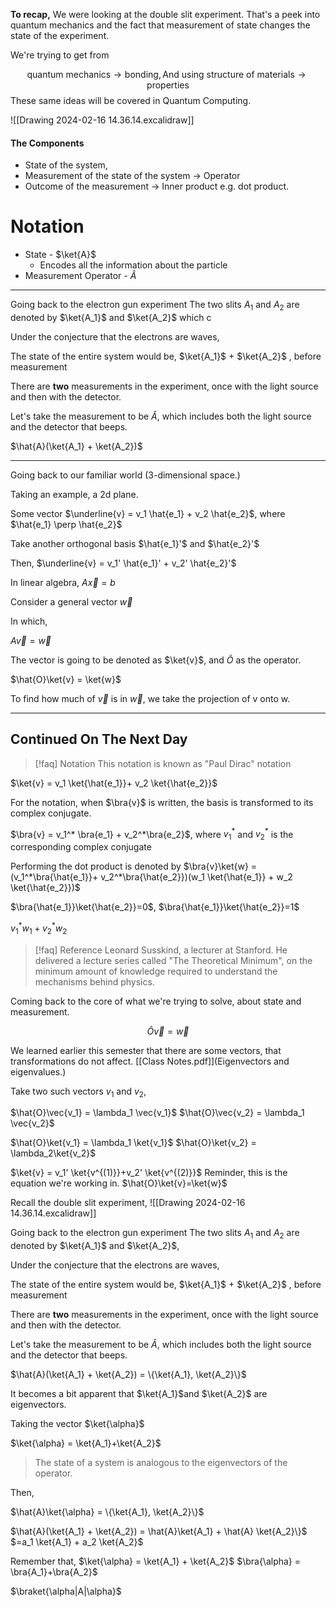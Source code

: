 **To recap,**
We were looking at the double slit experiment. That's a peek into quantum mechanics and the fact that measurement of state changes the state of the experiment.

We're trying to get from 

$$
\text{quantum mechanics} \rightarrow \text{bonding}, \text{And using } \text{structure of materials} \rightarrow \text{properties}
$$
These same ideas will be covered in Quantum Computing.

![[Drawing 2024-02-16 14.36.14.excalidraw]]

#### The Components 
- State of the system,
- Measurement of the state of the system $\rightarrow$ Operator
- Outcome of the measurement $\rightarrow$ Inner product e.g. dot product.
# Notation
- State - $\ket{A}$ 
	- Encodes all the information about the particle
- Measurement Operator - $\hat{A}$
---
Going back to the electron gun experiment
The two slits $A_1$ and $A_2$ are denoted by $\ket{A_1}$ and $\ket{A_2}$ which c

Under the conjecture that the electrons are waves, 

The state of the entire system would be,
$\ket{A_1}$ + $\ket{A_2}$ , before measurement

There are **two** measurements in the experiment, once with the light source and then with the detector.

Let's take the measurement to be $\hat{A}$, which includes both the light source and the detector that beeps.

$\hat{A}(\ket{A_1} + \ket{A_2})$

---
Going back to our familiar world (3-dimensional space.)

Taking an example, a 2d plane.

Some vector $\underline{v} = v_1 \hat{e_1} + v_2 \hat{e_2}$, where $\hat{e_1} \perp \hat{e_2}$

Take another orthogonal basis $\hat{e_1}'$ and $\hat{e_2}'$

Then, $\underline{v} = v_1' \hat{e_1}' + v_2' \hat{e_2}'$

 In linear algebra,
 $A\vec{x} = b$

Consider a general vector $\vec{w}$

In which,

$A\vec{v} = \vec{w}$

The vector is going to be denoted as $\ket{v}$, and $\hat{O}$ as the operator.

$\hat{O}\ket{v} = \ket{w}$

To find how much of $\vec{v}$ is in $\vec{w}$, we take the projection of v onto w.

---
## Continued On The Next Day
>[!faq] Notation
>This notation is known as "Paul Dirac" notation

$\ket{v} = v_1 \ket{\hat{e_1}}+ v_2 \ket{\hat{e_2}}$

For the notation, when $\bra{v}$ is written, the basis is transformed to its complex conjugate.

$\bra{v} = v_1^* \bra{e_1} + v_2^*\bra{e_2}$, where $v_1^*$ and $v_2^*$ is the corresponding complex conjugate

Performing the dot product is denoted by $\bra{v}\ket{w} = (v_1^*\bra{\hat{e_1}}+ v_2^*\bra{\hat{e_2}})(w_1 \ket{\hat{e_1}} + w_2 \ket{\hat{e_2}})$

$\bra{\hat{e_1}}\ket{\hat{e_2}}=0$, $\bra{\hat{e_1}}\ket{\hat{e_2}}=1$

$v_1^*w_1 + v_2^*w_2$

>[!faq] Reference
>Leonard Susskind, a lecturer at Stanford.
>He delivered a lecture series called "The Theoretical Minimum", on the minimum amount of knowledge required to understand the mechanisms behind physics.

Coming back to the core of what we're trying to solve, about state and measurement.

$$\hat{O}\vec{v} = \vec{w}$$

We learned earlier this semester that there are some vectors, that transformations do not affect. [[Class Notes.pdf]](Eigenvectors and eigenvalues.)

Take two such vectors $v_1$ and $v_2$,

$\hat{O}\vec{v_1} = \lambda_1 \vec{v_1}$ 
$\hat{O}\vec{v_2} = \lambda_1 \vec{v_2}$

$\hat{O}\ket{v_1} = \lambda_1 \ket{v_1}$
$\hat{O}\ket{v_2} = \lambda_2\ket{v_2}$

$\ket{v} = v_1' \ket{v^{(1)}}+v_2' \ket{v^{(2)}}$
Reminder, this is the equation we're working in.
$\hat{O}\ket{v}=\ket{w}$

Recall the double slit  experiment,
![[Drawing 2024-02-16 14.36.14.excalidraw]]

Going back to the electron gun experiment
The two slits $A_1$ and $A_2$ are denoted by $\ket{A_1}$ and $\ket{A_2}$,

Under the conjecture that the electrons are waves, 

The state of the entire system would be,
$\ket{A_1}$ + $\ket{A_2}$ , before measurement

There are **two** measurements in the experiment, once with the light source and then with the detector.

Let's take the measurement to be $\hat{A}$, which includes both the light source and the detector that beeps.

$\hat{A}(\ket{A_1} + \ket{A_2}) = \{\ket{A_1}, \ket{A_2}\}$

It becomes a bit apparent that $\ket{A_1}$and $\ket{A_2}$ are eigenvectors.

Taking the vector $\ket{\alpha}$

$\ket{\alpha} = \ket{A_1}+\ket{A_2}$

>The state of a system is analogous to the eigenvectors of the operator.

Then,

$\hat{A}\ket{\alpha} = \{\ket{A_1}, \ket{A_2}\}$

$\hat{A}(\ket{A_1} + \ket{A_2}) = \hat{A}\ket{A_1} + \hat{A} \ket{A_2}\}$
$=a_1 \ket{A_1} + a_2 \ket{A_2}$

Remember that,
$\ket{\alpha} = \ket{A_1} + \ket{A_2}$
$\bra{\alpha} = \bra{A_1}+\bra{A_2}$

$\braket{\alpha|A|\alpha}$


